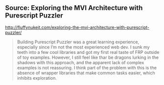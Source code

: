 
## Source: Exploring the MVI Architecture with Purescript Puzzler

http://fluffynukeit.com/exploring-the-mvi-architecture-with-purescript-puzzler/

> Building Purescript Puzzler was a great learning experience, especially since I’m not the most experienced web dev. I sunk my teeth into a few cool libraries and got my first real taste of FRP outside of toy examples. However, I still feel like thar be dragons lurking in the shadows with this approach, and the apparent lack of complex examples is not reassuring. I think part of the problem with this is the absence of wrapper libraries that make common tasks easier, which inhibits exploration.
